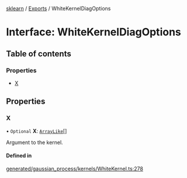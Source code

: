 [sklearn](../readme.md) / [Exports](../modules.md) / WhiteKernelDiagOptions

# Interface: WhiteKernelDiagOptions

## Table of contents

### Properties

- [X](WhiteKernelDiagOptions.md#x)

## Properties

### X

• `Optional` **X**: [`ArrayLike`](../modules.md#arraylike)[]

Argument to the kernel.

#### Defined in

[generated/gaussian_process/kernels/WhiteKernel.ts:278](https://github.com/transitive-bullshit/scikit-learn-ts/blob/367336a/packages/sklearn/src/generated/gaussian_process/kernels/WhiteKernel.ts#L278)
